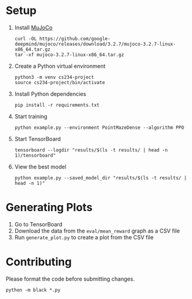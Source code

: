 # Setup

1. Install [MuJoCo](https://github.com/google-deepmind/mujoco)

   ```
   curl -OL https://github.com/google-deepmind/mujoco/releases/download/3.2.7/mujoco-3.2.7-linux-x86_64.tar.gz
   tar -xf mujoco-3.2.7-linux-x86_64.tar.gz
   ```

2. Create a Python virtual environment

   ```
   python3 -m venv cs234-project
   source cs234-project/bin/activate
   ```

3. Install Python dependencies

   ```
   pip install -r requirements.txt
   ```

4. Start training

   ```
   python example.py --environment PointMazeDense --algorithm PPO
   ```

5. Start TensorBoard

   ```
   tensorboard --logdir "results/$(ls -t results/ | head -n 1)/tensorboard"
   ```

6. View the best model

   ```
   python example.py --saved_model_dir "results/$(ls -t results/ | head -n 1)"
   ```

# Generating Plots

1. Go to TensorBoard
2. Download the data from the `eval/mean_reward` graph as a CSV file
3. Run `generate_plot.py` to create a plot from the CSV file

# Contributing

Please format the code before submitting changes.

   ```
   python -m black *.py
   ```
